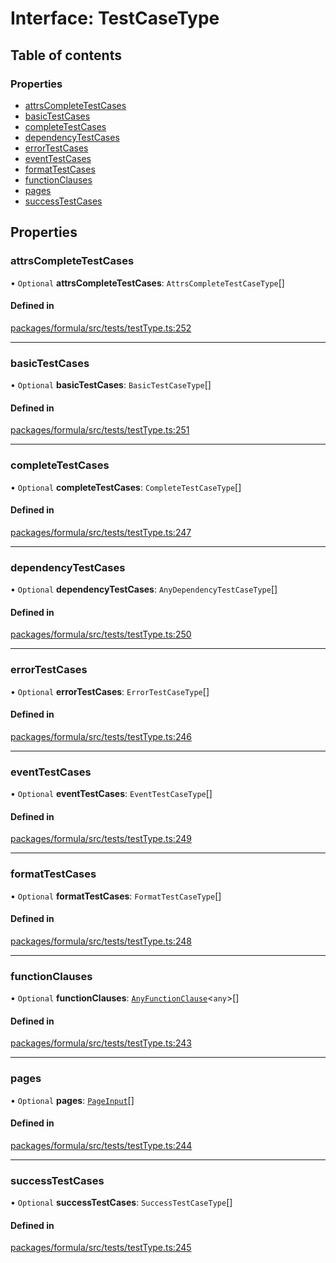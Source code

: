 # Interface: TestCaseType

## Table of contents

### Properties

- [attrsCompleteTestCases](TestCaseType.md#attrscompletetestcases)
- [basicTestCases](TestCaseType.md#basictestcases)
- [completeTestCases](TestCaseType.md#completetestcases)
- [dependencyTestCases](TestCaseType.md#dependencytestcases)
- [errorTestCases](TestCaseType.md#errortestcases)
- [eventTestCases](TestCaseType.md#eventtestcases)
- [formatTestCases](TestCaseType.md#formattestcases)
- [functionClauses](TestCaseType.md#functionclauses)
- [pages](TestCaseType.md#pages)
- [successTestCases](TestCaseType.md#successtestcases)

## Properties

### <a id="attrscompletetestcases" name="attrscompletetestcases"></a> attrsCompleteTestCases

• `Optional` **attrsCompleteTestCases**: `AttrsCompleteTestCaseType`[]

#### Defined in

[packages/formula/src/tests/testType.ts:252](https://github.com/mashcard/mashcard/blob/main/packages/formula/src/tests/testType.ts#L252)

---

### <a id="basictestcases" name="basictestcases"></a> basicTestCases

• `Optional` **basicTestCases**: `BasicTestCaseType`[]

#### Defined in

[packages/formula/src/tests/testType.ts:251](https://github.com/mashcard/mashcard/blob/main/packages/formula/src/tests/testType.ts#L251)

---

### <a id="completetestcases" name="completetestcases"></a> completeTestCases

• `Optional` **completeTestCases**: `CompleteTestCaseType`[]

#### Defined in

[packages/formula/src/tests/testType.ts:247](https://github.com/mashcard/mashcard/blob/main/packages/formula/src/tests/testType.ts#L247)

---

### <a id="dependencytestcases" name="dependencytestcases"></a> dependencyTestCases

• `Optional` **dependencyTestCases**: `AnyDependencyTestCaseType`[]

#### Defined in

[packages/formula/src/tests/testType.ts:250](https://github.com/mashcard/mashcard/blob/main/packages/formula/src/tests/testType.ts#L250)

---

### <a id="errortestcases" name="errortestcases"></a> errorTestCases

• `Optional` **errorTestCases**: `ErrorTestCaseType`[]

#### Defined in

[packages/formula/src/tests/testType.ts:246](https://github.com/mashcard/mashcard/blob/main/packages/formula/src/tests/testType.ts#L246)

---

### <a id="eventtestcases" name="eventtestcases"></a> eventTestCases

• `Optional` **eventTestCases**: `EventTestCaseType`[]

#### Defined in

[packages/formula/src/tests/testType.ts:249](https://github.com/mashcard/mashcard/blob/main/packages/formula/src/tests/testType.ts#L249)

---

### <a id="formattestcases" name="formattestcases"></a> formatTestCases

• `Optional` **formatTestCases**: `FormatTestCaseType`[]

#### Defined in

[packages/formula/src/tests/testType.ts:248](https://github.com/mashcard/mashcard/blob/main/packages/formula/src/tests/testType.ts#L248)

---

### <a id="functionclauses" name="functionclauses"></a> functionClauses

• `Optional` **functionClauses**: [`AnyFunctionClause`](AnyFunctionClause.md)<`any`\>[]

#### Defined in

[packages/formula/src/tests/testType.ts:243](https://github.com/mashcard/mashcard/blob/main/packages/formula/src/tests/testType.ts#L243)

---

### <a id="pages" name="pages"></a> pages

• `Optional` **pages**: [`PageInput`](PageInput.md)[]

#### Defined in

[packages/formula/src/tests/testType.ts:244](https://github.com/mashcard/mashcard/blob/main/packages/formula/src/tests/testType.ts#L244)

---

### <a id="successtestcases" name="successtestcases"></a> successTestCases

• `Optional` **successTestCases**: `SuccessTestCaseType`[]

#### Defined in

[packages/formula/src/tests/testType.ts:245](https://github.com/mashcard/mashcard/blob/main/packages/formula/src/tests/testType.ts#L245)
